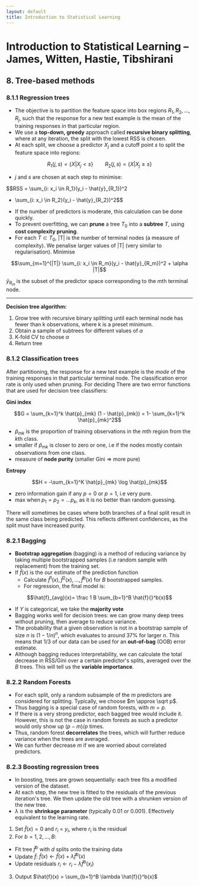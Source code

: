 ```yaml
---
layout: default
title: Introduction to Statistical Learning
---
```


# Introduction to Statistical Learning – James, Witten, Hastie, Tibshirani


## 8. Tree-based methods

### 8.1.1 Regression trees

- The objective is to partition the feature space into box regions $R_1, R_2, \ldots, R_j$, such that the response for a new test example is the mean of the training responses in that particular region. 
- We use a **top-down, greedy** approach called **recursive binary splitting**, where at any iteration, the split with the lowest RSS is chosen.
- At each split, we choose a predictor $X_j$ and a cutoff point *s* to split the feature space into regions:

$$ R_1(j, s) = \left\{X | X_j <s\right\} \qquad 
R_2(j,s) = \left\{X | X_j \geq s\right\}$$

- *j* and *s* are chosen at each step to minimise:

$$RSS = \sum_{i: x_i \in R_1}(y_i - \hat{y}_{R_1})^2 
+ \sum_{i: x_i \in R_2}(y_i - \hat{y}_{R_2})^2$$

- If the number of predictors is moderate, this calculation can be done quickly. 
- To prevent overfitting, we can **prune** a tree $T_0$ into a **subtree** *T*, using 
**cost complexity pruning**. 
- For each $T \subset T_0$, \|T\| is the number of terminal nodes (a measure of complexity). We penalise larger values of \|T\| (very similar to regularisation). Minimise


$$\sum_{m=1}^{|T|} \sum_{i: x_i \in R_m}(y_i - \hat{y}_{R_m})^2 + \alpha |T|$$

$\hat{y}_{R_m}$ is the subset of the predictor space corresponding to the *m*th terminal node. 

---

**Decision tree algorithm:**

1. Grow tree with recursive binary splitting until each terminal node has fewer than k observations, where k is a preset minimum.
2. Obtain a sample of subtrees for different values of $\alpha$
3. K-fold CV to choose $\alpha$
4. Return tree

### 8.1.2 Classification trees

After partitioning, the response for a new test example is the *mode* of the training responses in that particular terminal node.
The classification error rate is only used when pruning. For deciding  There are two errror functions that are used for decision tree classifiers: 

**Gini index**

$$G = \sum_{k=1}^k \hat{p}_{mk} (1 - \hat{p}_{mk}) = 1- \sum_{k=1}^k \hat{p}_{mk}^2$$

- $\hat{p}_{mk}$ is the proportion of training observations in the *m*th region from the *k*th class. 
- smaller if $\hat{p}_{mk}$ is closer to zero or one, i.e if the nodes mostly contain observations from one class. 
- measure of **node purity** (smaller Gini => more pure)

**Entropy**

$$H = -\sum_{k=1}^K \hat{p}_{mk} \log \hat{p}_{mk}$$

- zero information gain if any $p=0$ or $p=1$, i.e very pure. 
- max when $p_1 = p_2 = \ldots p_k$, as it is no better than random guessing. 


There will sometimes be cases where both branches of a final split result in the same class being predicted. This reflects different confidences, as the split must have increased purity. 

### 8.2.1 Bagging

- **Bootstrap aggregation** (bagging) is a method of reducing variance by taking multiple bootstrapped samples (i.e random sample with replacement) from the training set. 
- If $\hat{f}(x)$ is the our estimate of the prediction function
    - Calculate $\hat{f}{}^1(x), \hat{f}{}^2(x), \ldots, \hat{f}{}^b(x)$ for *B* bootstrapped samples. 
    - For regression, the final model is:

$$\hat{f}_{avg}(x)= \frac 1 B \sum_{b=1}^B \hat{f}{}^b(x)$$
    
- If *Y* is categorical, we take the **majority vote**
- Bagging works well for decision trees: we can grow many deep trees without pruning, then average to reduce variance. 
- The probability that a given observation is not in a bootstrap sample of size *n* is $(1-1/n)^n$, which evaluates to around 37% for larger *n*. This means that 1/3 of our data can be used for an **out-of-bag** (OOB) error estimate. 
- Although bagging reduces interpretability, we can calculate the total decrease in RSS/Gini over a certain predictor's splits, averaged over the *B* trees. This will tell us the **variable importance**. 


### 8.2.2 Random Forests

- For each split, only a random subsample of the *m* predictors are considered for splitting. Typically, we choose $m \approx \sqrt p$. 
- Thus bagging is a special case of random forests, with $m=p$. 
- If there is a very strong predictor, each bagged tree would include it. However, this is not the case in random forests as such a predictor would only show up $(p-m)/p$ times. 
- Thus, random forest **decorrelates** the trees, which will further reduce variance when the trees are averaged. 
- We can further decrease *m* if we are worried about correlated predictors. 

### 8.2.3 Boosting regression trees

- In boosting, trees are grown sequentially: each tree fits a modified version of the dataset. 
- At each step, the new tree is fitted to the residuals of the previous iteration's tree. We then update the old tree with a shrunken version of the new tree. 
- $\lambda$ is the **shrinkage parameter** (typically 0.01 or 0.001). Effectively equivalent to the learning rate. 

1. Set $\hat{f}(x) =0$ and $r_i$ = $y_i$, where $r_i$ is the residual
2. For $b = 1,2,\ldots,B$: 
- Fit tree $\hat{f}{}^b$ with $d$ splits onto the training data
- Update $\hat{f}$: $\hat{f}(x) \leftarrow \hat{f}(x) + \lambda \hat{f}{}^b(x)$
- Update residuals $r_i \leftarrow r_i - \lambda \hat{f}{}^b(x_i)$
3. Output $\hat{f}(x) = \sum_{b=1}^B \lambda \hat{f}{}^b(x)$
